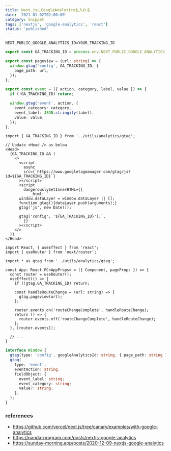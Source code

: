```yaml
---
title: Next.jsにGoogleAnalyticsを入れる
date: '2021-01-02T02:00:00'
category: Snippet
tags: ['nextjs', 'google-analytics', 'react']
status: 'published'
---
```


```text:.env.production.local
NEXT_PUBLIC_GOOGLE_ANALYTICS_ID=YOUR_TRACKING_ID
```

```ts:utils/analytics/gtag.ts
export const GA_TRACKING_ID = process.env.NEXT_PUBLIC_GOOGLE_ANALYTICS_ID;

export const pageview = (url: string) => {
  window.gtag('config', GA_TRACKING_ID, {
    page_path: url,
  });
};

export const event = ({ action, category, label, value }) => {
  if (!GA_TRACKING_ID) return;

  window.gtag('event', action, {
    event_category: category,
    event_label: JSON.stringify(label),
    value: value,
  });
};
```

```tsx:_document.tsx
import { GA_TRACKING_ID } from '../utils/analytics/gtag';

// Update <Head /> as below
<Head>
  {GA_TRACKING_ID && (
    <>
      <script
        async
        src={`https://www.googletagmanager.com/gtag/js?id=${GA_TRACKING_ID}`}
      ></script>
      <script
        dangerouslySetInnerHTML={{
          __html: `
      window.dataLayer = window.dataLayer || [];
      function gtag(){dataLayer.push(arguments);}
      gtag('js', new Date());

      gtag('config', '${GA_TRACKING_ID}');`,
        }}
      ></script>
    </>
  )}
</Head>
```

```tsx:_app.tsx
import React, { useEffect } from 'react';
import { useRouter } from 'next/router';

import * as gtag from '../utils/analytics/gtag';

const App: React.FC<AppProps> = ({ Component, pageProps }) => {
  const router = useRouter();
  useEffect(() => {
    if (!gtag.GA_TRACKING_ID) return;

    const handleRouteChange = (url: string) => {
      gtag.pageview(url);
    };

    router.events.on('routeChangeComplete', handleRouteChange);
    return () => {
      router.events.off('routeChangeComplete', handleRouteChange);
    };
  }, [router.events]);

  // ...
}
```

```ts:next-env.d.ts
interface Window {
  gtag(type: 'config', googleAnalyticsId: string, { page_path: string });
  gtag(
    type: 'event',
    eventAction: string,
    fieldObject: {
      event_label: string;
      event_category: string;
      value?: string;
    },
  );
}
```

### references

- https://github.com/vercel/next.js/tree/canary/examples/with-google-analytics
- https://panda-program.com/posts/nextjs-google-analytics
- https://sunday-morning.app/posts/2020-12-09-nextjs-google-analytics
